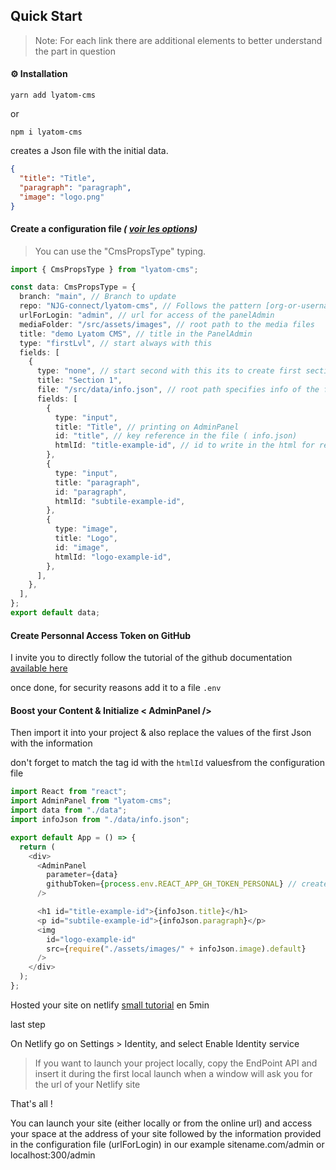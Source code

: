 ## Quick Start

> Note: For each link there are additional elements to better understand the part in question

<div id="installation"></div>

#### ⚙️ Installation

```
yarn add lyatom-cms
```

or

```
npm i lyatom-cms
```

creates a Json file with the initial data.

```json
{
  "title": "Title",
  "paragraph": "paragraph",
  "image": "logo.png"
}
```

<div id="configuration"></div>

#### Create a configuration file _( [voir les options](../configurationFile.md))_

> You can use the "CmsPropsType" typing.

```typescript
import { CmsPropsType } from "lyatom-cms";

const data: CmsPropsType = {
  branch: "main", // Branch to update
  repo: "NJG-connect/lyatom-cms", // Follows the pattern [org-or-username]/[repo-name]
  urlForLogin: "admin", // url for access of the panelAdmin
  mediaFolder: "/src/assets/images", // root path to the media files
  title: "demo Lyatom CMS", // title in the PanelAdmin
  type: "firstLvl", // start always with this
  fields: [
    {
      type: "none", // start second with this its to create first section on Panel
      title: "Section 1",
      file: "/src/data/info.json", // root path specifies info of the first section
      fields: [
        {
          type: "input",
          title: "Title", // printing on AdminPanel
          id: "title", // key reference in the file ( info.json)
          htmlId: "title-example-id", // id to write in the html for real time editing
        },
        {
          type: "input",
          title: "paragraph",
          id: "paragraph",
          htmlId: "subtile-example-id",
        },
        {
          type: "image",
          title: "Logo",
          id: "image",
          htmlId: "logo-example-id",
        },
      ],
    },
  ],
};
export default data;
```

<div id="pat"></div>

#### Create Personnal Access Token on GitHub

I invite you to directly follow the tutorial of the github documentation [available here](https://docs.github.com/en/authentication/keeping-your-account-and-data-secure/creating-a-personal-access-token)

once done, for security reasons add it to a file `.env`

<div id="initAdminPanel"></div>

#### Boost your Content & Initialize < AdminPanel />

Then import it into your project & also replace the values ​​of the first Json with the information

don't forget to match the tag id with the `htmlId` values ​​from the configuration file

```javascript
import React from "react";
import AdminPanel from "lyatom-cms";
import data from "./data";
import infoJson from "./data/info.json";

export default App = () => {
  return (
    <div>
      <AdminPanel
        parameter={data}
        githubToken={process.env.REACT_APP_GH_TOKEN_PERSONAL} // create a PAT on github and add it to the .env
      />

      <h1 id="title-example-id">{infoJson.title}</h1>
      <p id="subtile-example-id">{infoJson.paragraph}</p>
      <img
        id="logo-example-id"
        src={require("./assets/images/" + infoJson.image).default}
      />
    </div>
  );
};
```

Hosted your site on netlify [small tutorial](https://www.netlify.com/blog/2016/10/27/a-step-by-step-guide-deploying-a-static-site-or-single-page-app/) en 5min

last step

On Netlify go on Settings > Identity, and select Enable Identity service

> If you want to launch your project locally, copy the EndPoint API and insert it during the first local launch when a window will ask you for the url of your Netlify site

That's all !

You can launch your site (either locally or from the online url) and access your space at the address of your site followed by the information provided in the configuration file (urlForLogin) in our example sitename.com/admin or localhost:300/admin
